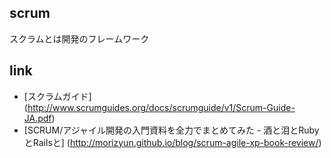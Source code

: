 ## scrum
スクラムとは開発のフレームワーク

## link
* [スクラムガイド] (http://www.scrumguides.org/docs/scrumguide/v1/Scrum-Guide-JA.pdf)
* [SCRUM/アジャイル開発の入門資料を全力でまとめてみた - 酒と泪とRubyとRailsと] (http://morizyun.github.io/blog/scrum-agile-xp-book-review/)
